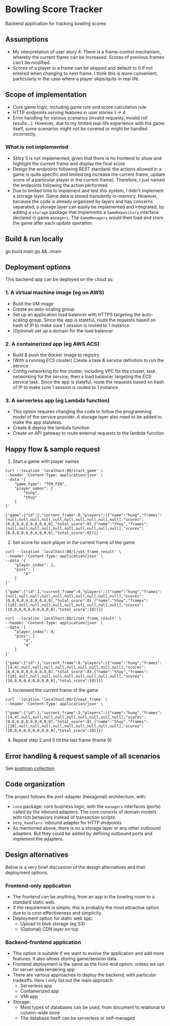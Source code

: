 # Bowling Score Tracker
Backend application for tracking bowling scores

## Assumptions
- My interpretation of user story 4:
There is a frame-control mechanism, whereby the current frame can be increased.
Scores of previous frames can't be modified.
- Scores of a player in a frame can be skipped and default to 0 if not entered when changing to next frame.
I think this is more convenient, particularly in the case where a player skips/quits in real life.

## Scope of implementation
- Core game logic, including game rule and score calculation rule
- HTTP endpoints serving features in user stories 1 -> 4
- Error handling for various scenarios (invalid requests, invalid roll results...).
However, due to my limited real-life experience with the game itself,
some scenarios might not be covered or might be handled incorrectly.

### What is not implemented
- Story 5 is not implemented,
given that there is no frontend to show and highlight the current frame and display the final score
- Design the endpoints following REST standard:
the actions allowed in a game is quite specific and limited
(eg increase the current frame, update score of a particular player in the current frame).
Therefore, I just named the endpoints following the action performed.
- Due to limited time to implement and test this system, I didn't implement a storage layer.
Game data is stored transiently in-memory.
However, because the code is already organized by layers and has concerns separated,
a storage layer can easily be implemented and integrated,
by adding a `storage` package that implements a `GameRepository` interface declared in game `managers`.
The `GameManagers` would then load and store the game after each update operation.

## Build & run locally
go build main.go && ./main

## Deployment options
This backend app can be deployed on the cloud as:
### 1. A virtual machine image (eg on AWS)
- Build the VM image
- Create an auto-scaling group
- Set up an application load balancer with HTTPS targeting the auto-scaling group.
Since the app is stateful, route the requests based on hash of IP to make sure 1 session is routed to 1 instance.
- (Optional) set up a domain for the load balancer
### 2. A containerized app (eg AWS ACS)
- Build & push the docker image to registry
- (With a running ECS cluster) Create a task & service definition to run the service
- Config networking for the cluster, including VPC for the cluster, task networking for the service,
then a load balancer targeting the ECS service task. Since the app is stateful,
route the requests based on hash of IP to make sure 1 session is routed to 1 instance.
### 3. A serverless app (eg Lambda function)
- This option requires changing the code to follow the programming model of the service provider.
A storage layer also need to be added to make the app stateless.
- Create & deploy the lambda function
- Create an API gateway to route external requests to the lambda function

## Happy flow & sample request
1. Start a game with player names
```
curl --location 'localhost:80/start_game' \
--header 'Content-Type: application/json' \
--data '{
    "game_type": "TEN_PIN",
    "player_names": [
        "hung",
        "thuy"
    ]
}'

{"game":{"id":2,"current_frame":0,"players":[{"name":"hung","frames":[null,null,null,null,null,null,null,null,null,null],"scores":[0,0,0,0,0,0,0,0,0,0],"total_score":0},{"name":"thuy","frames":[null,null,null,null,null,null,null,null,null,null],"scores":[0,0,0,0,0,0,0,0,0,0],"total_score":0}]}}
```
2. Set score for each player in the current frame of the game
```
curl --location 'localhost:80/1/set_frame_result' \
--header 'Content-Type: application/json' \
--data '{
    "player_index": 1,
    "pins": [
        "X"
    ]
}'

{"game":{"id":1,"current_frame":0,"players":[{"name":"hung","frames":[null,null,null,null,null,null,null,null,null,null],"scores":[0,0,0,0,0,0,0,0,0,0],"total_score":0},{"name":"thuy","frames":[[10],null,null,null,null,null,null,null,null,null],"scores":[10,0,0,0,0,0,0,0,0,0],"total_score":10}]}}

curl --location 'localhost:80/1/set_frame_result' \
--header 'Content-Type: application/json' \
--data '{
    "player_index": 0,
    "pins": [
        "4",
        "4"
    ]
}'

{"game":{"id":1,"current_frame":0,"players":[{"name":"hung","frames":[[4,4],null,null,null,null,null,null,null,null,null],"scores":[8,0,0,0,0,0,0,0,0,0],"total_score":8},{"name":"thuy","frames":[[10],null,null,null,null,null,null,null,null,null],"scores":[10,0,0,0,0,0,0,0,0,0],"total_score":10}]}}
```
3. Increment the current frame of the game
```
curl --location 'localhost:80/1/next_frame' \
--header 'Content-Type: application/json' \

{"game":{"id":1,"current_frame":1,"players":[{"name":"hung","frames":[[4,4],null,null,null,null,null,null,null,null,null],"scores":[8,0,0,0,0,0,0,0,0,0],"total_score":8},{"name":"thuy","frames":[[10],null,null,null,null,null,null,null,null,null],"scores":[10,0,0,0,0,0,0,0,0,0],"total_score":10}]}}
```
4. Repeat step 2 and 3 till the last frame (frame 9)

## Error handling & request sample of all scenarios
See [postman collection](./tracker.postman_collection)

## Code organization
The project follows the port-adapter (hexagonal) architecture, with:
- `core` package: core business logic, with the `managers` interfaces (ports) called by the inbound adapters.
The core consists of domain models with rich behaviors instead of transaction scripts.
- `http_handlers`: inbound adapter for HTTP endpoints
- As mentioned above, there is no a storage layer or any other outbound adapters.
But they could be added by defining outbound ports and implement the adapters.

## Design alternatives
Below is a very brief discussion of the design alternatives and their deployment options.

### Frontend-only application
- The frontend can be anything, from an app in the bowling room to a standard static web.
- If the requirement is simple, this is probably the most attractive option due to is cost-effectiveness and simplicity.
- Deployment option for static web app:
  - Upload to blob storage (eg S3)
  - (Optional) CDN layer on top

### Backend-frontend application
- This option is suitable if we want to evolve the application and add more features.
It also allows storing game/session data.
- Frontend deployment is the same as the front-end option, unless we opt for server-side rendering app
- There are various approaches to deploy the backend, with particular tradeoffs. Here I only list out the main approach:
  - Serverless app
  - Containerized app
  - VMI app
- Storage:
  - Most types of databases can be used, from document to relational to column-wide store
  - The database itself can be serverless or self-managed